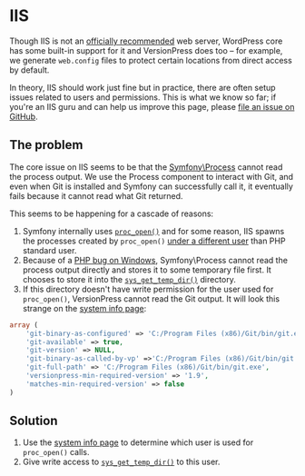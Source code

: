 # IIS

Though IIS is not an [officially recommended](https://wordpress.org/about/requirements/) web server, WordPress core has some built-in support for it and VersionPress does too – for example, we generate `web.config` files to protect certain locations from direct access by default.

In theory, IIS should work just fine but in practice, there are often setup issues related to users and permissions. This is what we know so far; if you're an IIS guru and can help us improve this page, please [file an issue on GitHub](https://github.com/versionpress/docs/issues).


## The problem

The core issue on IIS seems to be that the [Symfony\Process](http://symfony.com/doc/current/components/process.html) cannot read the process output. We use the Process component to interact with Git, and even when Git is installed and Symfony can successfully call it, it eventually fails because it cannot read what Git returned.

This seems to be happening for a cascade of reasons:

1. Symfony internally uses [`proc_open()`](http://php.net/manual/en/function.proc-open.php) and for some reason, IIS spawns the processes created by `proc_open()` [under a different user](http://stackoverflow.com/q/33481246/21728) than PHP standard user.
2. Because of a [PHP bug on Windows](https://github.com/symfony/process/blob/319794f611bd8bdefbac72beb3f05e847f8ebc92/Pipes/WindowsPipes.php#L90), Symfony\Process cannot read the process output directly and stores it to some temporary file first. It chooses to store it into the [`sys_get_temp_dir()`](http://php.net/manual/en/function.sys-get-temp-dir.php) directory.
3. If this directory doesn't have write permission for the user used for `proc_open()`, VersionPress cannot read the Git output. It will look this strange on the [system info page](./system-info-page):
``` php
array (
	'git-binary-as-configured' => 'C:/Program Files (x86)/Git/bin/git.exe',
	'git-available' => true,
	'git-version' => NULL,
	'git-binary-as-called-by-vp' =>'C:/Program Files (x86)/Git/bin/git.exe',
	'git-full-path' => 'C:/Program Files (x86)/Git/bin/git.exe',
	'versionpress-min-required-version' => '1.9',
	'matches-min-required-version' => false
)
```
## Solution

1. Use the [system info page](./system-info-page) to determine which user is used for `proc_open()` calls.
2. Give write access to [`sys_get_temp_dir()`](http://php.net/manual/en/function.sys-get-temp-dir.php) to this user.
